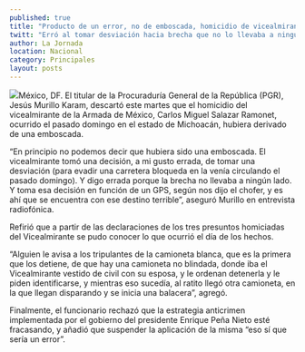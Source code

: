 ```yaml
---
published: true
title: "Producto de un error, no de emboscada, homicidio de vicealmirante: PGR"
twitt: "Erró al tomar desviación hacia brecha que no lo llevaba a ningún lado, dijo el procurador Jesús Murillo Karam."
author: La Jornada
location: Nacional
category: Principales
layout: posts
---
```


![](http://i.imgur.com/q3v8xAtm.jpg)México, DF. El titular de la Procuraduría General de la República (PGR), Jesús Murillo Karam, descartó este martes que el homicidio del vicealmirante de la Armada de México, Carlos Miguel Salazar Ramonet, ocurrido el pasado domingo en el estado de Michoacán, hubiera derivado de una emboscada.

“En principio no podemos decir que hubiera sido una emboscada. El vicealmirante tomó una decisión, a mi gusto errada, de tomar una desviación (para evadir una carretera bloqueda en la venía circulando el pasado domingo). Y digo errada porque la brecha no llevaba a ningún lado. Y toma esa decisión en función de un GPS, según nos dijo el chofer, y es ahí que se encuentra con ese destino terrible”, aseguró Murillo en entrevista radiofónica.

Refirió que a partir de las declaraciones de los tres presuntos homiciadas del Vicealmirante se pudo conocer lo que ocurrió el día de los hechos.

“Alguien le avisa a los tripulantes de la camioneta blanca, que es la primera que los detiene, de que hay una camioneta no blindada, donde iba el Vicealmirante vestido de civil con su esposa, y le ordenan detenerla y le piden identificarse, y mientras eso sucedía, al ratito llegó otra camioneta, en la que llegan disparando y se inicia una balacera”, agregó.

Finalmente, el funcionario rechazó que la estrategia anticrimen implementada por el gobierno del presidente Enrique Peña Nieto esté fracasando, y añadió que suspender la aplicación de la misma “eso sí que sería un error”.
